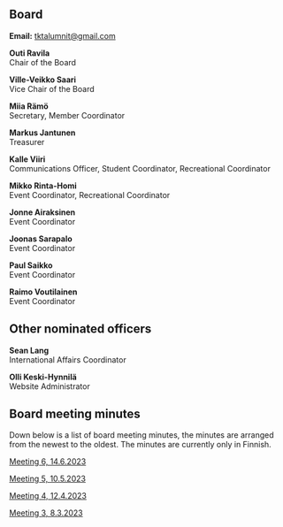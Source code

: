 ## Board

**Email:** tktalumnit@gmail.com 

**Outi Ravila**<br/>
Chair of the Board

**Ville-Veikko Saari**<br/>
Vice Chair of the Board

**Miia Rämö**<br/>
Secretary, Member Coordinator

**Markus Jantunen**<br/>
Treasurer

**Kalle Viiri**<br/>
Communications Officer, Student Coordinator, Recreational Coordinator

**Mikko Rinta-Homi**<br/>
Event Coordinator, Recreational Coordinator

**Jonne Airaksinen**<br/>
Event Coordinator

**Joonas Sarapalo**<br/>
Event Coordinator

**Paul Saikko**<br/>
Event Coordinator

**Raimo Voutilainen**<br/>
Event Coordinator

## Other nominated officers

**Sean Lang**<br/>
International Affairs Coordinator

**Olli Keski-Hynnilä**<br/>
Website Administrator

## Board meeting minutes

Down below is a list of board meeting minutes, the minutes are arranged from the newest to the oldest. The minutes are currently only in Finnish.

[Meeting 6, 14.6.2023](https://drive.google.com/file/d/1zDtl6rB2i9E2oNMprx_HqS6QXQxEYiUk/view)

[Meeting 5, 10.5.2023](https://drive.google.com/file/d/1FWWF8rVYBPr3ZRFCp8lLzbXCuerZZq0w/view)

[Meeting 4, 12.4.2023](https://drive.google.com/file/d/1eVMj75x5FyWByVsJynoXxSMYBUYvRpU5/view?usp=sharing)

[Meeting 3, 8.3.2023](https://drive.google.com/file/d/1QujsUkbNupt4wK8xDLhpRQq8JIaCAPH4/view?usp=sharing)
